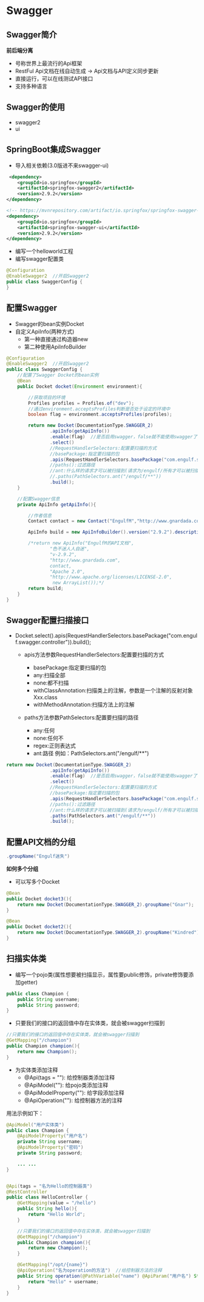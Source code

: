 # Swagger
## Swagger简介
**前后端分离**  

- 号称世界上最流行的Api框架
- RestFul Api文档在线自动生成 -> Api文档与API定义同步更新
- 直接运行，可以在线测试API接口
- 支持多种语言

## Swagger的使用
- swagger2
- ui

## SpringBoot集成Swagger
- 导入相关依赖(3.0版进不来swagger-ui)
```xml
 <dependency>
    <groupId>io.springfox</groupId>
    <artifactId>springfox-swagger2</artifactId>
    <version>2.9.2</version>
</dependency>

<!-- https://mvnrepository.com/artifact/io.springfox/springfox-swagger-ui -->
<dependency>
    <groupId>io.springfox</groupId>
    <artifactId>springfox-swagger-ui</artifactId>
    <version>2.9.2</version>
</dependency>
```

- 编写一个helloworld工程
- 编写swagger配置类
```java
@Configuration
@EnableSwagger2  //开启Swagger2
public class SwaggerConfig {
}
```

## 配置Swagger
- Swagger的bean实例Docket
- 自定义ApiInfo(两种方式)
    - 第一种直接通过构造器new
    - 第二种使用ApiInfoBuilder
```java
@Configuration
@EnableSwagger2  //开启Swagger2
public class SwaggerConfig {
    //配置了Swagger Docket的bean实例
    @Bean
    public Docket docket(Environment environment){

        //获取项目的环境
        Profiles profiles = Profiles.of("dev");
        //通过environment.acceptsProfiles判断是否处于设定的环境中
        boolean flag = environment.acceptsProfiles(profiles);

        return new Docket(DocumentationType.SWAGGER_2)
                .apiInfo(getApiInfo())
                .enable(flag)  //是否启用swagger，false就不能使用swagger了
                .select()
                //RequestHandlerSelectors:配置要扫描的方式
                //basePackage:指定要扫描的包
                .apis(RequestHandlerSelectors.basePackage("com.engulf.swagger.controller"))
                //paths():过滤路径
                //ant:什么样的请求才可以被扫描到(请求为/engulf/所有才可以被扫描到，控制器处理的请求中没有/engulf开头的请求，所以什么都扫不到)
                //.paths(PathSelectors.ant("/engulf/**"))
                .build();
    }

    //配置Swagger信息
    private ApiInfo getApiInfo(){

        //作者信息
        Contact contact = new Contact("EngulfM","http://www.gnardada.com","1216982545@qq.com");

        ApiInfo build = new ApiInfoBuilder().version("2.9.2").description("情人眼里出西施").build();

        /*return new ApiInfo("EngulfM的API文档",
                "色不迷人人自迷",
                "v-2.9.2",
                "http://www.gnardada.com",
                contact,
                "Apache 2.0",
                "http://www.apache.org/licenses/LICENSE-2.0",
                 new ArrayList());*/
        return build;
    }
}
```
## Swagger配置扫描接口
- Docket.select().apis(RequestHandlerSelectors.basePackage("com.engulf.swagger.controller")).build();
  - apis方法参数RequestHandlerSelectors:配置要扫描的方式
    - basePackage:指定要扫描的包
    - any:扫描全部
    - none:都不扫描
    - withClassAnnotation:扫描类上的注解，参数是一个注解的反射对象 Xxx.class
    - withMethodAnnotation:扫描方法上的注解

  - paths方法参数PathSelectors:配置要扫描的路径
    - any:任何
    - none:任何不
    - regex:正则表达式
    - ant:路径 例如：PathSelectors.ant("/engulf/**")

```java
return new Docket(DocumentationType.SWAGGER_2)
                .apiInfo(getApiInfo())
                .enable(flag)  //是否启用swagger，false就不能使用swagger了
                .select()
                //RequestHandlerSelectors:配置要扫描的方式
                //basePackage:指定要扫描的包
                .apis(RequestHandlerSelectors.basePackage("com.engulf.swagger.controller"))
                //paths():过滤路径
                //ant:什么样的请求才可以被扫描到(请求为/engulf/所有才可以被扫描到，控制器处理的请求中没有/engulf开头的请求，所以什么都扫不到)
                .paths(PathSelectors.ant("/engulf/**"))
                .build();
```

## 配置API文档的分组
```java
.groupName("Engulf迷失")
```

**如何多个分组**  
- 可以写多个Docket
```java
@Bean
public Docket docket3(){
    return new Docket(DocumentationType.SWAGGER_2).groupName("Gnar");
}

@Bean
public Docket docket2(){
    return new Docket(DocumentationType.SWAGGER_2).groupName("Kindred");
}
```

## 扫描实体类
- 编写一个pojo类(属性想要被扫描显示，属性要public修饰，private修饰要添加getter)
```java
public class Champion {
    public String username;
    public String password;
}
```
- 只要我们的接口的返回值中存在实体类，就会被swagger扫描到
```java
//只要我们的接口的返回值中存在实体类，就会被swagger扫描到
@GetMapping("/champion")
public Champion champion(){
    return new Champion();
}
```

- 为实体类添加注释
  - @Api(tags = ""): 给控制器类添加注释
  - @ApiModel(""): 给pojo类添加注释
  - @ApiModelProperty(""): 给字段添加注释
  - @ApiOperation(""): 给控制器方法的注释

用法示例如下：  

```java
@ApiModel("用户实体类")
public class Champion {
    @ApiModelProperty("用户名")
    private String username;
    @ApiModelProperty("密码")
    private String password;

    ... ...
}


@Api(tags = "名为Hello的控制器类")
@RestController
public class HelloController {
    @GetMapping(value = "/hello")
    public String hello(){
        return "Hello World";
    }

    //只要我们的接口的返回值中存在实体类，就会被swagger扫描到
    @GetMapping("/champion")
    public Champion champion(){
        return new Champion();
    }

    @GetMapping("/opt/{name}")
    @ApiOperation("名为operation的方法")  //给控制器方法的注释
    public String operation(@PathVariable("name") @ApiParam("用户名") String username){
        return "Hello" + username;
    }
}
```
